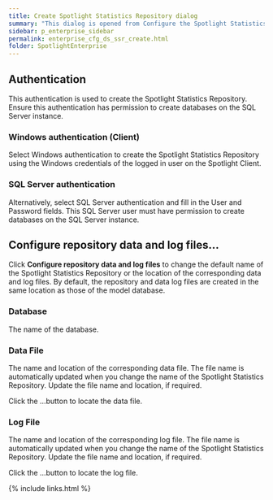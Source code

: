 ```yaml
---
title: Create Spotlight Statistics Repository dialog
summary: "This dialog is opened from Configure the Spotlight Statistics Repository on request to create the Spotlight Statistics Repository."
sidebar: p_enterprise_sidebar
permalink: enterprise_cfg_ds_ssr_create.html
folder: SpotlightEnterprise
---
```




## Authentication

This authentication is used to create the Spotlight Statistics Repository. Ensure this authentication has permission to create databases on the SQL Server instance.

### Windows authentication (Client)

Select Windows authentication to create the Spotlight Statistics Repository using the Windows credentials of the logged in user on the Spotlight Client.

### SQL Server authentication

Alternatively, select SQL Server authentication and fill in the User and Password fields. This SQL Server user must have permission to create databases on the SQL Server instance.

## Configure repository data and log files...

Click **Configure repository data and log files** to change the default name of the Spotlight Statistics Repository or the location of the corresponding data and log files. By default, the repository and data log files are created in the same location as those of the model database.

### Database

The name of the database.

### Data File

The name and location of the corresponding data file. The file name is automatically updated when you change the name of the Spotlight Statistics Repository. Update the file name and location, if required.

Click the …button to locate the data file.

### Log File

The name and location of the corresponding log file. The file name is automatically updated when you change the name of the Spotlight Statistics Repository. Update the file name and location, if required.

Click the …button to locate the log file.
 

{% include links.html %}
